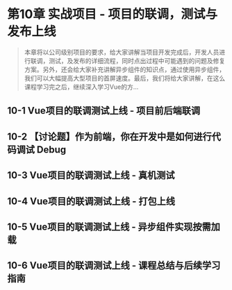 # 第10章 实战项目 - 项目的联调，测试与发布上线

> 本章将以公司级别项目的要求，给大家讲解当项目开发完成后，开发人员进行联调，测试，及发布的详细流程，同时点出过程中可能遇到的问题及修复方案。另外，还会给大家补充讲解异步组件的知识点，通过使用异步组件，我们可以大幅提高大型项目的首屏速度。最后，我们将给大家讲解，在这么课程学习完之后，继续深入学习Vue的方...



## 10-1 Vue项目的联调测试上线 - 项目前后端联调 

## 10-2 【讨论题】作为前端，你在开发中是如何进行代码调试 Debug

## 10-3 Vue项目的联调测试上线 - 真机测试 

## 10-4 Vue项目的联调测试上线 - 打包上线 

## 10-5 Vue项目的联调测试上线 - 异步组件实现按需加载 

## 10-6 Vue项目的联调测试上线 - 课程总结与后续学习指南 
